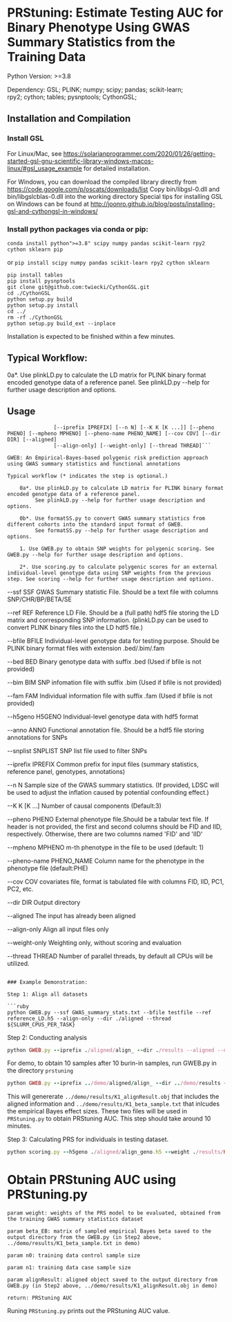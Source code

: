 # PRStuning: Estimate Testing AUC for Binary Phenotype Using GWAS Summary Statistics from the Training Data

Python Version: >=3.8

Dependency:
	GSL;
	PLINK;
	numpy;
	scipy;
	pandas;
	scikit-learn;	
	rpy2;
	cython;
	tables;
	pysnptools;
	CythonGSL;

## Installation and Compilation

### Install GSL 
For Linux/Mac, see
https://solarianprogrammer.com/2020/01/26/getting-started-gsl-gnu-scientific-library-windows-macos-linux/#gsl_usage_example
for detailed installation.

For Windows, you can download the compiled library directly from https://code.google.com/p/oscats/downloads/list
Copy bin/libgsl-0.dll and bin/libgslcblas-0.dll into the working directory
Special tips for installing GSL on Windows can be found at http://joonro.github.io/blog/posts/installing-gsl-and-cythongsl-in-windows/

### Install python packages via conda or pip:
```conda install python">=3.8" scipy numpy pandas scikit-learn rpy2 cython sklearn pip```

or 	```pip install scipy numpy pandas scikit-learn rpy2 cython sklearn```

```
pip install tables
pip install pysnptools
git clone git@github.com:twiecki/CythonGSL.git
cd ./CythonGSL
python setup.py build
python setup.py install
cd ../
rm -rf ./CythonGSL
python setup.py build_ext --inplace
```

Installation is expected to be finished within a few minutes.

## Typical Workflow:

0a*. Use plinkLD.py to calculate the LD matrix for PLINK binary format encoded genotype data of a reference panel.
     See plinkLD.py --help for further usage description and options.

     
## Usage

```GWEB [-h] --ssf SSF --ref REF [--bfile BFILE] [--bed BED] [--bim BIM] [--fam FAM] [--h5geno H5GENO] [--anno ANNO] [--snplist SNPLIST]
               [--iprefix IPREFIX] [--n N] [--K K [K ...]] [--pheno PHENO] [--mpheno MPHENO] [--pheno-name PHENO_NAME] [--cov COV] [--dir DIR] [--aligned]
               [--align-only] [--weight-only] [--thread THREAD]```

GWEB: An Empirical-Bayes-based polygenic risk prediction approach using GWAS summary statistics and functional annotations

Typical workflow (* indicates the step is optional.)

    0a*. Use plinkLD.py to calculate LD matrix for PLINK binary format encoded genotype data of a reference panel. 
         See plinkLD.py --help for further usage description and options.

    0b*. Use formatSS.py to convert GWAS summary statistics from different cohorts into the standard input format of GWEB. 
         See formatSS.py --help for further usage description and options.

    1. Use GWEB.py to obtain SNP weights for polygenic scoring. See GWEB.py --help for further usage description and options.

    2*. Use scoring.py to calculate polygenic scores for an external individual-level genotype data using SNP weights from the previous step. See scoring --help for further usage description and options.

  ```
  --ssf SSF                 GWAS Summary statistic File. Should be a text file with columns SNP/CHR/BP/BETA/SE
  
  --ref REF                 Reference LD File. Should be a (full path) hdf5 file storing the LD matrix and corresponding SNP information. (plinkLD.py can be used to convert PLINK binary files into the LD hdf5 file.)
			
  --bfile BFILE             Individual-level genotype data for testing purpose. Should be PLINK binary format files with extension .bed/.bim/.fam
  
  --bed BED                 Binary genotype data with suffix .bed (Used if bfile is not provided)
  
  --bim BIM                 SNP infomation file with suffix .bim (Used if bfile is not provided)
  
  --fam FAM                 Individual information file with suffix .fam (Used if bfile is not provided)
  
  --h5geno H5GENO           Individual-level genotype data with hdf5 format
  
  --anno ANNO               Functional annotation file. Should be a hdf5 file storing annotations for SNPs
  
  --snplist SNPLIST         SNP list file used to filter SNPs
  
  --iprefix IPREFIX         Common prefix for input files (summary statistics, reference panel, genotypes, annotations)
  
  --n N                     Sample size of the GWAS summary statistics. (If provided, LDSC will be used to adjust the inflation caused by potential confounding effect.)
			
  --K K [K ...]             Number of causal components (Default:3)
  
  --pheno PHENO             External phenotype file.Should be a tabular text file. If header is not provided, the first and second columns should be FID and IID, respectively. Otherwise, there are two columns named 'FID' and 'IID'
			
  --mpheno MPHENO           m-th phenotype in the file to be used (default: 1)
  
  --pheno-name PHENO_NAME   Column name for the phenotype in the phenotype file (default:PHE)
  
  --cov COV                 covariates file, format is tabulated file with columns FID, IID, PC1, PC2, etc.
  
  --dir DIR                 Output directory
  
  --aligned                 The input has already been aligned
  
  --align-only              Align all input files only
  
  --weight-only             Weighting only, without scoring and evaluation
  
  --thread THREAD           Number of parallel threads, by default all CPUs will be utilized.
  ```

### Example Demonstration:

Step 1: Align all datasets

```ruby
python GWEB.py --ssf GWAS_summary_stats.txt --bfile testfile --ref reference_LD.h5 --align-only --dir ./aligned --thread ${SLURM_CPUS_PER_TASK}
```

Step 2: Conducting analysis

```ruby
python GWEB.py --iprefix ./aligned/align_ --dir ./results --aligned --n ${TRAINING_SAMPLE_SIZE} --thread ${SLURM_CPUS_PER_TASK} --K 1 --weight-only
```

For demo, to obtain 10 samples after 10 burin-in samples, run GWEB.py in the directory ```prstuning```
```ruby
python GWEB.py --iprefix ../demo/aligned/align_ --dir ../demo/results --aligned --n 69033 --thread 4 --K 1 --weight-only --nsample 10 --nburnin 10
```

This will genererate ```../demo/results/K1_alignResult.obj``` that includes the aligned information and ```../demo/results/K1_beta_sample.txt``` that inlcudes the empirical Bayes effect sizes. These two files will be used in ```PRStuning.py``` to obtain PRStuning AUC. 
This step should take around 10 minutes.

Step 3: Calculating PRS for individuals in testing dataset.
```ruby
python scoring.py --h5geno ./aligned/align_geno.h5 --weight ./results/K1_weight.txt --aligned --out ./results --pheno pheno.txt --pheno-name T2D --cov covar.txt
```

# Obtain PRStuning AUC using PRStuning.py
```
param weight: weights of the PRS model to be evaluated, obtained from the training GWAS summary statistics dataset

param beta_EB: matrix of sampled empirical Bayes beta saved to the output directory from the GWEB.py (in Step2 above, ../demo/results/K1_beta_sample.txt in demo)

param n0: training data control sample size

param n1: training data case sample size

param alignResult: aligned object saved to the output directory from GWEB.py (in Step2 above, ../demo/results/K1_alignResult.obj in demo)

return: PRStuning AUC
```
Runing ```PRStuning.py``` prints out the PRStuning AUC value.
